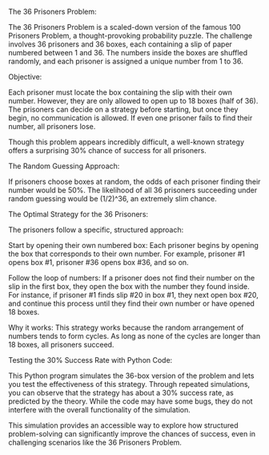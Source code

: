 The 36 Prisoners Problem:

The 36 Prisoners Problem is a scaled-down version of the famous 100 Prisoners Problem, a thought-provoking probability puzzle. The challenge involves 36 prisoners and 36 boxes, each containing a slip of paper numbered between 1 and 36. The numbers inside the boxes are shuffled randomly, and each prisoner is assigned a unique number from 1 to 36.

Objective:

Each prisoner must locate the box containing the slip with their own number. However, they are only allowed to open up to 18 boxes (half of 36). The prisoners can decide on a strategy before starting, but once they begin, no communication is allowed. If even one prisoner fails to find their number, all prisoners lose.

Though this problem appears incredibly difficult, a well-known strategy offers a surprising 30% chance of success for all prisoners.

The Random Guessing Approach:

If prisoners choose boxes at random, the odds of each prisoner finding their number would be 50%. The likelihood of all 36 prisoners succeeding under random guessing would be (1/2)^36, an extremely slim chance.

The Optimal Strategy for the 36 Prisoners:

The prisoners follow a specific, structured approach:

Start by opening their own numbered box: Each prisoner begins by opening the box that corresponds to their own number. For example, prisoner #1 opens box #1, prisoner #36 opens box #36, and so on.

Follow the loop of numbers: If a prisoner does not find their number on the slip in the first box, they open the box with the number they found inside. For instance, if prisoner #1 finds slip #20 in box #1, they next open box #20, and continue this process until they find their own number or have opened 18 boxes.

Why it works: This strategy works because the random arrangement of numbers tends to form cycles. As long as none of the cycles are longer than 18 boxes, all prisoners succeed.

Testing the 30% Success Rate with Python Code:

This Python program simulates the 36-box version of the problem and lets you test the effectiveness of this strategy. Through repeated simulations, you can observe that the strategy has about a 30% success rate, as predicted by the theory. While the code may have some bugs, they do not interfere with the overall functionality of the simulation.

This simulation provides an accessible way to explore how structured problem-solving can significantly improve the chances of success, even in challenging scenarios like the 36 Prisoners Problem.

